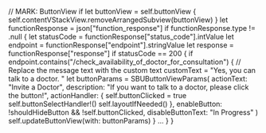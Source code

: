 // MARK: ButtonView
          if let buttonView = self.buttonView {
              self.contentVStackView.removeArrangedSubview(buttonView)
          }
          let functionResponse = json["function_response"]
          if functionResponse.type != .null {
              let statusCode = functionResponse["status_code"].intValue
              let endpoint = functionResponse["endpoint"].stringValue
              let response = functionResponse["response"]
              if statusCode == 200 {
                  if endpoint.contains("/check_availability_of_doctor_for_consultation") {
                     // Replace the message text with the custom text
                     customText = "Yes, you can talk to a doctor. "
                     let buttonParams = SBUButtonViewParams(
                         actionText: "Invite a Doctor",
                         description: "If you want to talk to a doctor, please click the button!",
                         actionHandler: {
                             self.buttonClicked = true
                             self.buttonSelectHandler!()
                             self.layoutIfNeeded()
                         },
                         enableButton: !shouldHideButton && !self.buttonClicked,
                         disableButtonText: "In Progress"
                     )
                     self.updateButtonView(with: buttonParams)
                  } 
                  ...
              }
          }
